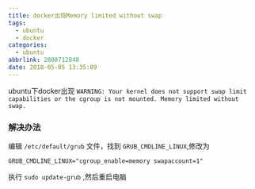 ```yaml
---
title: docker出现Memory limited without swap
tags:
  - ubuntu
  - docker
categories:
  - ubuntu
abbrlink: 2808712848
date: 2018-05-05 13:35:09
---
```


ubuntu下docker出现 `WARNING: Your kernel does not support swap limit capabilities or the cgroup is not mounted. Memory limited without swap.`
<!-- more -->
### 解决办法
编辑 `/etc/default/grub` 文件，找到 `GRUB_CMDLINE_LINUX`,修改为
``` 
GRUB_CMDLINE_LINUX="cgroup_enable=memory swapaccount=1"
```
执行 `sudo update-grub` ,然后重启电脑